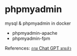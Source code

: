 # phpmyadmin
mysql & phpmyadmin in docker

- phpmyadmin-apache
- phpmyadmin-fpm

References:
<a href="https://chatgpt.com/share/6806142b-7d04-8009-896c-9bd94880b22f" target="_blank">ถาม Chat GPT มาแล้ว</a>
